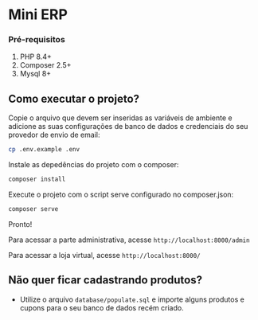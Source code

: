 # Mini ERP

###  Pré-requisitos
1. PHP 8.4+
2. Composer 2.5+
3. Mysql 8+

## Como executar o projeto?
Copie o arquivo que devem ser inseridas as variáveis de ambiente e adicione as suas configurações de banco de dados e credenciais do seu provedor de envio de email:
```bash copy
cp .env.example .env
```

Instale as depedências do projeto com o composer:
```bash copy
composer install
```

Execute o projeto com o script serve configurado no composer.json:
```bash copy
composer serve
```

Pronto!

Para acessar a parte administrativa, acesse `http://localhost:8000/admin`

Para acessar a loja virtual, acesse `http://localhost:8000/`

## Não quer ficar cadastrando produtos?
- Utilize o arquivo `database/populate.sql` e importe alguns produtos e cupons para o seu banco de dados recém criado.
